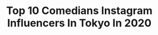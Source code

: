---
title: Top 10 Comedians Instagram Influencers In Tokyo In 2020
description: >-
  Find top comedians Instagram influencers in Tokyo in 2020. Most popular hashtags: # #tshirt #staysafestayhome #stayhome.
platform: Instagram
profiles:
  - username: "mantaskatleris"
    fullname: >-
      Mantas Katleris
    location: "Japan"
    followers: 268843
    engagement: 666
    commentsToLikes: 0.042197
    id: ck0w6zks8b0n30i19ixr48r2s
    verified: false
    hashtags: "#vespomaplinklietuva, #gotengagedson, #thankyou, #galaxybuds"
  - username: "kenimilovanov"
    fullname: >-
      Ken Alexandar Ishii-Milovanov
    location: "Japan"
    followers: 15750
    engagement: 836
    commentsToLikes: 0.076567
    id: ck0u20w7cyict0i19ncyeazkj
    verified: false
    hashtags: ""
  - username: "rinayamashita"
    fullname: >-
      rinayamashita
    location: "Japan"
    followers: 25411
    engagement: 1032
    commentsToLikes: 0.041465
    id: ck0w20k6rm1yc0i194rym6y61
    verified: false
    hashtags: "#gelatopique, #fendi, #onitsukatiger, #fashion"
  - username: "amyypatton"
    fullname: >-
      Ami
    location: "Japan"
    followers: 55358
    engagement: 719
    commentsToLikes: 0.031710
    id: ckap2aj7qy10w0i7847sryioc
    verified: false
    hashtags: "#unisex, #tapioca, #yum, #happyfriday"
  - username: "yuto.fs"
    fullname: >-
      Yu-to 薮田悠翔
    location: "Japan"
    followers: 6584
    engagement: 1942
    commentsToLikes: 0.050649
    id: ck6tka9dm4b0p0j71bk2wthdx
    verified: false
    hashtags: "#4rev, #nikoniko, #practice, #omaezaki"
  - username: "katewigkeit"
    fullname: >-
      Katie in Tokyo💫Japan💫Travel
    location: "Japan"
    followers: 19321
    engagement: 960
    commentsToLikes: 0.102414
    id: ck15rq1ij94d40i191zjn0a17
    verified: false
    hashtags: "#sumo, #cherryblossoms, #goldenweek, #pandemicdreams"
  - username: "bassettabroad"
    fullname: >-
      エマ 🇬🇧 Life In Japan 🇯🇵
    location: "Japan"
    followers: 2133
    engagement: 4168
    commentsToLikes: 0.335607
    id: ckap8fxs1o51f0i788s2bjsv6
    verified: false
    hashtags: ""
  - username: "boy.ick"
    fullname: >-
      上原一翔 Sian Jung
    location: "Japan"
    followers: 8767
    engagement: 1774
    commentsToLikes: 0.038614
    id: ck5hlpw3ykmu20i11oeonp5fa
    verified: false
    hashtags: ""
  - username: "stefatty_"
    fullname: >-
      Stephanie
    location: "Japan"
    followers: 33520
    engagement: 1669
    commentsToLikes: 0.031643
    id: ckap1n6hav9o80i783vql3rm8
    verified: false
    hashtags: "#throwback, #throwbackthursday, #humpday, #stayhome"
  - username: "khaled_.ke"
    fullname: >-
      🇦🇱🇦🇱✴️AESTHETIC✴️🇦🇱🇦🇱
    location: "Japan"
    followers: 36389
    engagement: 408
    commentsToLikes: 0.055847
    id: ckap2lhg7zcv60i78dvohc4ih
    verified: false
    hashtags: ""
---